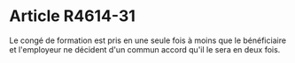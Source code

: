 # Article R4614-31

  
Le congé de formation est pris en une seule fois à moins que le bénéficiaire et l'employeur ne décident d'un commun accord qu'il le sera en deux fois.